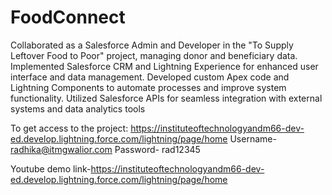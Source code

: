 # FoodConnect
Collaborated as a Salesforce Admin and Developer in the "To Supply Leftover Food to Poor" project, managing donor and beneficiary data. 
Implemented Salesforce CRM and Lightning Experience for enhanced user interface and data management.
Developed custom Apex code and Lightning Components to automate processes and improve system functionality.
Utilized Salesforce APIs for seamless integration with external systems and data analytics tools

To get access to the project:
https://instituteoftechnologyandm66-dev-ed.develop.lightning.force.com/lightning/page/home
Username- radhika@itmgwalior.com
Password- rad12345

Youtube demo link-https://instituteoftechnologyandm66-dev-ed.develop.lightning.force.com/lightning/page/home
